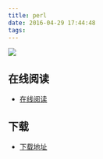 ```yaml
---
title: perl
date: 2016-04-29 17:44:48
tags:
---
```


![](http://box.kancloud.cn/cover_2015-08-05_55c1e00706c2_800x1068.png?imageMogr2/thumbnail/173x231!/interlace/1/quality/100)

<!--more-->

## 在线阅读 ##

+ [在线阅读](http://www.kancloud.cn/kancloud/perl)

## 下载 ##

+ [下载地址](http://www.kancloud.cn/kancloud/perl)
